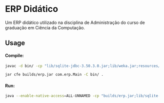 
# ERP Didático

Um ERP didático utilizado na disciplina de Administração do curso de graduação em Ciência da Computação.


## Usage

#### Compile:
```sh
javac -d bin/ -cp "lib/sqlite-jdbc-3.50.3.0.jar;lib/weka.jar;resources/" src/com/erp/*.java -Werror -verbose -encoding UTF-8

jar cfe builds/erp.jar com.erp.Main -C bin/ .
```

#### Run:
```sh
java --enable-native-access=ALL-UNNAMED -cp "builds/erp.jar;lib/sqlite-jdbc-3.50.3.0.jar;lib/weka.jar;resources/" com.erp.Main
```
